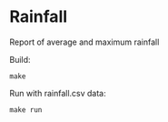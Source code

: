# Rainfall

Report of average and maximum rainfall

Build:

```console
make
```

Run with rainfall.csv data:

```console
make run
```

